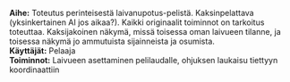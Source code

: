 **Aihe:** Toteutus perinteisestä laivanupotus-pelistä. 
Kaksinpelattava (yksinkertainen AI jos aikaa?). Kaikki originaalit toiminnot on tarkoitus toteuttaa. Kaksijakoinen näkymä, missä toisessa oman laivueen tilanne, ja toisessa näkymä jo ammutuista sijainneista ja osumista.  
**Käyttäjät:** Pelaaja  
**Toiminnot:** Laivueen asettaminen pelilaudalle, ohjuksen laukaisu tiettyyn koordinaattiin

